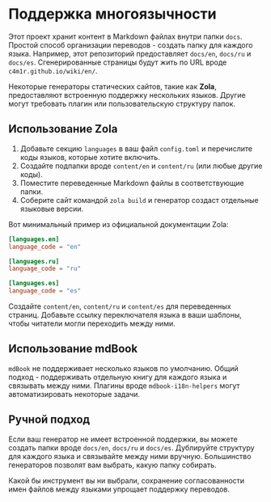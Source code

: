 # Поддержка многоязычности

Этот проект хранит контент в Markdown файлах внутри папки `docs`. Простой способ организации переводов - создать папку для каждого языка. Например, этот репозиторий предоставляет `docs/en`, `docs/ru` и `docs/es`. Сгенерированные страницы будут жить по URL вроде `c4m1r.github.io/wiki/en/`.

Некоторые генераторы статических сайтов, такие как **Zola**, предоставляют встроенную поддержку нескольких языков. Другие могут требовать плагин или пользовательскую структуру папок.

## Использование Zola

1. Добавьте секцию `languages` в ваш файл `config.toml` и перечислите коды языков, которые хотите включить.
2. Создайте подпапки вроде `content/en` и `content/ru` (или любые другие коды).
3. Поместите переведенные Markdown файлы в соответствующие папки.
4. Соберите сайт командой `zola build` и генератор создаст отдельные языковые версии.

Вот минимальный пример из официальной документации Zola:

```toml
[languages.en]
language_code = "en"

[languages.ru]
language_code = "ru"

[languages.es]
language_code = "es"
```

Создайте `content/en`, `content/ru` и `content/es` для переведенных страниц. Добавьте ссылку переключателя языка в ваши шаблоны, чтобы читатели могли переходить между ними.

## Использование mdBook

`mdBook` не поддерживает несколько языков по умолчанию. Общий подход - поддерживать отдельную книгу для каждого языка и связывать между ними. Плагины вроде `mdbook-i18n-helpers` могут автоматизировать некоторые задачи.

## Ручной подход

Если ваш генератор не имеет встроенной поддержки, вы можете создать папки вроде `docs/en`, `docs/ru` и `docs/es`. Дублируйте структуру для каждого языка и связывайте между ними вручную. Большинство генераторов позволят вам выбрать, какую папку собирать.

Какой бы инструмент вы ни выбрали, сохранение согласованности имен файлов между языками упрощает поддержку переводов.
